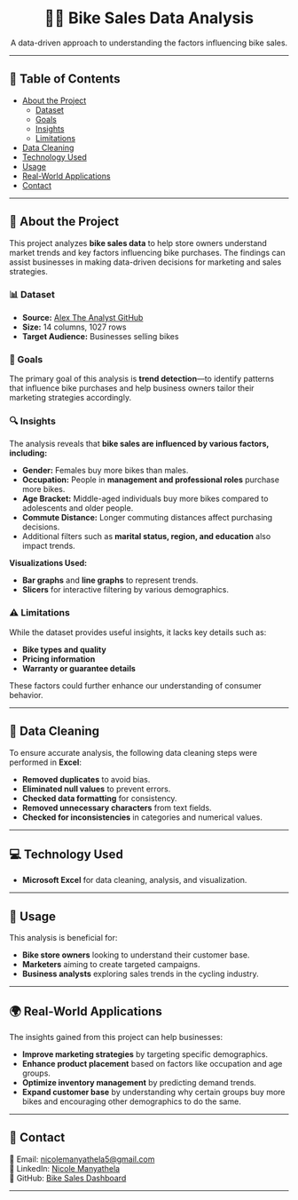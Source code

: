 <!--
Hey, thanks for using this README template for your data analysis project.
If you have any enhancements, feel free to fork this project and create a pull request
or just open an issue with the label "enhancement".

Don't forget to give this project a star for additional support ;)
-->
<div align="center">

  <h1>🚴‍♂️ Bike Sales Data Analysis</h1>
  
  <p>
    A data-driven approach to understanding the factors influencing bike sales.
  </p>
  
</div>

---

## 📖 Table of Contents

- [About the Project](#star2-about-the-project)
  - [Dataset](#bar_chart-dataset)
  - [Goals](#dart-goals)
  - [Insights](#mag-insights)
  - [Limitations](#warning-limitations)
- [Data Cleaning](#broom-data-cleaning)
- [Technology Used](#computer-technology-used)
- [Usage](#eyes-usage)
- [Real-World Applications](#earth_africa-real-world-applications)
- [Contact](#handshake-contact)

---

## 🌟 About the Project

This project analyzes **bike sales data** to help store owners understand market trends and key factors influencing bike purchases. The findings can assist businesses in making data-driven decisions for marketing and sales strategies.

### 📊 Dataset
- **Source:** [Alex The Analyst GitHub](https://github.com/AlexTheAnalyst/Excel-Tutorial/blob/main/Excel%20Project%20Dataset.xlsx)
- **Size:** 14 columns, 1027 rows
- **Target Audience:** Businesses selling bikes

### 🎯 Goals
The primary goal of this analysis is **trend detection**—to identify patterns that influence bike purchases and help business owners tailor their marketing strategies accordingly.

### 🔍 Insights
The analysis reveals that **bike sales are influenced by various factors, including:**
- **Gender:** Females buy more bikes than males.
- **Occupation:** People in **management and professional roles** purchase more bikes.
- **Age Bracket:** Middle-aged individuals buy more bikes compared to adolescents and older people.
- **Commute Distance:** Longer commuting distances affect purchasing decisions.
- Additional filters such as **marital status, region, and education** also impact trends.

**Visualizations Used:**
- **Bar graphs** and **line graphs** to represent trends.
- **Slicers** for interactive filtering by various demographics.

### ⚠️ Limitations
While the dataset provides useful insights, it lacks key details such as:
- **Bike types and quality**
- **Pricing information**
- **Warranty or guarantee details**

These factors could further enhance our understanding of consumer behavior.

---

## 🧹 Data Cleaning
To ensure accurate analysis, the following data cleaning steps were performed in **Excel**:
- **Removed duplicates** to avoid bias.
- **Eliminated null values** to prevent errors.
- **Checked data formatting** for consistency.
- **Removed unnecessary characters** from text fields.
- **Checked for inconsistencies** in categories and numerical values.

---

## 💻 Technology Used
- **Microsoft Excel** for data cleaning, analysis, and visualization.

---

## 👀 Usage
This analysis is beneficial for:
- **Bike store owners** looking to understand their customer base.
- **Marketers** aiming to create targeted campaigns.
- **Business analysts** exploring sales trends in the cycling industry.

---

## 🌍 Real-World Applications
The insights gained from this project can help businesses:
- **Improve marketing strategies** by targeting specific demographics.
- **Enhance product placement** based on factors like occupation and age groups.
- **Optimize inventory management** by predicting demand trends.
- **Expand customer base** by understanding why certain groups buy more bikes and encouraging other demographics to do the same.

---

## 🤝 Contact
📧 Email: [nicolemanyathela5@gmail.com](mailto:nicolemanyathela5@gmail.com)  
💼 LinkedIn: [Nicole Manyathela](https://www.linkedin.com/in/nicole-manyathela-2a46ab273/)  
📂 GitHub: [Bike Sales Dashboard](https://github.com/NicM34/Bike-Sales-Dashboard-)

---




